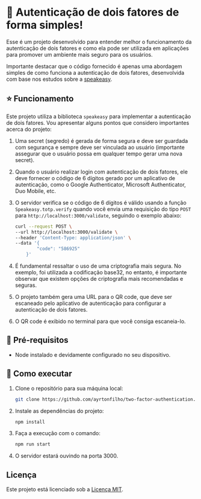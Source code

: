 # 🔐 Autenticação de dois fatores de forma simples!

Esse é um projeto desenvolvido para entender melhor o funcionamento da autenticação de dois fatores e como ela pode ser utilizada em aplicações para promover um ambiente mais seguro para os usuários.

Importante destacar que o código fornecido é apenas uma abordagem simples de como funciona a autenticação de dois fatores, desenvolvida com base nos estudos sobre a [speakeasy](https://github.com/speakeasyjs/speakeasy).

## ⭐️ Funcionamento

Este projeto utiliza a biblioteca `speakeasy` para implementar a autenticação de dois fatores. Vou apresentar alguns pontos que considero importantes acerca do projeto:

1. Uma secret (segredo) é gerada de forma segura e deve ser guardada com segurança e sempre deve ser vinculada ao usuário (importante assegurar que o usuário possa em qualquer tempo gerar uma nova secret).

2. Quando o usuário realizar login com autenticação de dois fatores, ele deve fornecer o código de 6 dígitos gerado por um aplicativo de autenticação, como o Google Authenticator, Microsoft Authenticator, Duo Mobile, etc.

3. O servidor verifica se o código de 6 dígitos é válido usando a função `Speakeasy.totp.verify` quando você envia uma requisição do tipo `POST` para `http://localhost:3000/validate`, seguindo o exemplo abaixo:

    ```bash
    curl --request POST \
    --url http://localhost:3000/validate \
    --header 'Content-Type: application/json' \
    --data '{
            "code": "586925"
        }'
    ```

4. É fundamental ressaltar o uso de uma criptografia mais segura. No exemplo, foi utilizada a codificação base32, no entanto, é importante observar que existem opções de criptografia mais recomendadas e seguras.

5. O projeto também gera uma URL para o QR code, que deve ser escaneado pelo aplicativo de autenticação para configurar a autenticação de dois fatores.

6. O QR code é exibido no terminal para que você consiga escaneia-lo.


## 🧩 Pré-requisitos

- Node instalado e devidamente configurado no seu dispositivo.

## 🎉 Como executar

1. Clone o repositório para sua máquina local:

   ```bash
   git clone https://github.com/ayrtonfilho/two-factor-authentication.git
   ```
2. Instale as dependências do projeto:
    ```bash
    npm install
   ```
3. Faça a execução com o comando:
    ```bash
    npm run start
   ```
4. O servidor estará ouvindo na porta 3000.


## Licença

Este projeto está licenciado sob a [Licença MIT](https://www.mit.edu/~amini/LICENSE.md).
